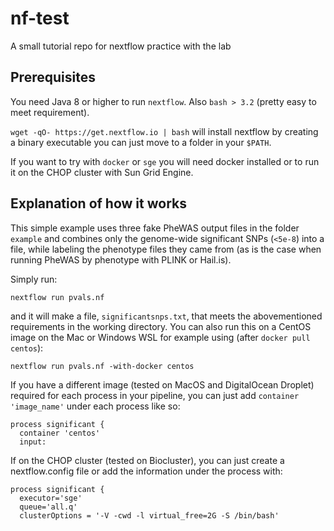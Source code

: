 # nf-test
A small tutorial repo for nextflow practice with the lab

## Prerequisites

You need Java 8 or higher to run `nextflow`.  Also `bash > 3.2` (pretty easy to meet requirement).

`wget -qO- https://get.nextflow.io | bash` will install nextflow by creating a binary executable you can just move to a folder in your `$PATH`.

If you want to try with `docker` or `sge` you will need docker installed or to run it on the CHOP cluster with Sun Grid Engine.

## Explanation of how it works

This simple example uses three fake PheWAS output files in the folder `example` and combines only the genome-wide significant SNPs (`<5e-8`) into a file, while labeling the phenotype files they came from (as is the case when running PheWAS by phenotype with PLINK or Hail.is).

Simply run:

```
nextflow run pvals.nf
```

and it will make a file, `significantsnps.txt`, that meets the abovementioned requirements in the working directory.  You can also run this on a CentOS image on the Mac or Windows WSL for example using (after `docker pull centos`):

```
nextflow run pvals.nf -with-docker centos
```

If you have a different image (tested on MacOS and DigitalOcean Droplet) required for each process in your pipeline, you can just add `container 'image_name'` under each process like so:

```
process significant {
  container 'centos'
  input:
```


If on the CHOP cluster (tested on Biocluster), you can just create a nextflow.config file or add the information under the process with:

```
process significant {
  executor='sge'
  queue='all.q'
  clusterOptions = '-V -cwd -l virtual_free=2G -S /bin/bash'
```
